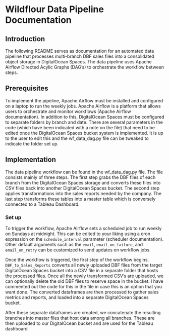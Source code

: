 # Wildflour Data Pipeline Documentation
## Introduction

The following README serves as documentation for an automated data pipeline that processes multi-branch DBF sales files into a consolidated object storage in DigitalOcean Spaces. The data pipeline uses Apache Airflow Directed Acylic Graphs (DAG’s) to orchestrate the workflow between steps.

## Prerequisites

To implement the pipeline, Apache Airflow must be installed and configured on a laptop to run the weekly jobs. Apache Airflow is a platform that allows users to orchestrate and monitor workflows (Apache Airflow documentation). In addition to this, DigitalOcean Spaces must be configured to separate folders by branch and date. There are several parameters in the code (which have been indicated with a note on the file) that need to be edited once the DigitalOcean Spaces bucket system is implemented. It is up to the user to edit this and the wf_data_dag.py file can be tweaked to indicate the folder set up.

## Implementation
The data pipeline workflow can be found in the wf_data_dag.py file. The file consists mainly of three steps. The first step grabs the DBF files of each branch from the DigitalOcean Spaces storage and converts these files into CSV files back into another DigitalOcean Spaces bucket. The second step applies transformations into the sales reports needed by the company. The last step transforms these tables into a master table which is conversely connected to a Tableau Dashboard.

### Set up

To trigger the workflow, Apache Airflow sets a scheduled job to run weekly on Sundays at midnight. This can be edited to your liking using a cron expression on the `schedule_interval` parameter (scheduler documentation). Other default arguments such as the `email`, `email_on_failure`, and `email_on_retry` can be customized to send updates on workflow jobs. 

Once the workflow is triggered, the first step of the workflow begins. `DBF_to_Sales_Reports` converts all newly uploaded DBF files from the target DigitalOcean Spaces bucket into a CSV file in a separate folder that hosts the processed files. Once all the newly transformed CSV’s are uploaded, we can optionally delete the old DBF files to reserve space in the bucket. I have commented out the code for this in the file in case this is an option that you want done. The converted dataframes are then processed to gather sales metrics and reports, and loaded into a separate DigitalOcean Spaces bucket.

After these separate dataframes are created, we concatenate the resulting branches into master files that host data among all branches. These are then uploaded to our DigitalOcean bucket and are used for the Tableau dashboard
